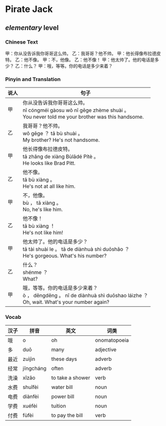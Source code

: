 # Pirate Jack
## *elementary* level

### Chinese Text
甲：你从没告诉我你哥哥这么帅。
乙：我哥哥？他不帅。
甲：他长得像布拉德皮特。
乙：他不像。
甲：不，他像。
乙：他不像！
甲：他太帅了。他的电话是多少？
乙：什么？
甲：哦，等等。你的电话是多少来着？

### Pinyin and Translation
|说人|句子|
|----|----|
|甲|你从没告诉我你哥哥这么帅。<br />nǐ cóngméi gàosu wǒ nǐ gēge zhème shuài 。<br />You never told me your brother was this handsome.|
|乙|我哥哥？他不帅。<br />wǒ gēge ？ tā bù shuài 。<br />My brother? He's not handsome.|
|甲|他长得像布拉德皮特。<br />tā zhǎng de xiàng Bùlādé Pítè 。<br />He looks like Brad Pitt.|
|乙|他不像。<br />tā bù xiàng 。<br />He's not at all like him.|
|甲|不，他像。<br />bù ， tā xiàng 。<br />No, he's like him.|
|乙|他不像！<br />tā bù xiàng ！<br />He's not like him!|
|甲|他太帅了。他的电话是多少？<br />tā tài shuài le 。 tā de diànhuà shì duōshǎo ？<br />He's gorgeous. What's his number?|
|乙|什么？<br />shénme ？<br />What?|
|甲|哦，等等。你的电话是多少来着？<br />ò ， děngděng 。 nǐ de diànhuà shì duōshao láizhe ？<br />Oh, wait. What's your number again?|
### Vocab
|汉子|拼音|英文|词类|
|----|----|----|----|
|哦|o|oh|onomatopoeia|
|多|duō|many|adjective|
|最近|zuìjìn|these days|adverb|
|经常|jīngcháng|often|adverb|
|洗澡|xǐzǎo|to take a shower|verb|
|水费|shuǐfèi|water bill|noun|
|电费|diànfèi|power bill|noun|
|学费|xuéfèi|tuition|noun|
|付费|fùfèi|to pay the bill|verb|